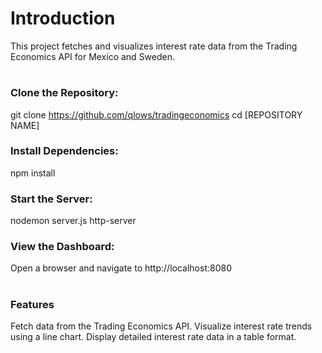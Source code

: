 
# Introduction

This project fetches and visualizes interest rate data from the Trading Economics API for Mexico and Sweden.

#

### Clone the Repository:
git clone https://github.com/qlows/tradingeconomics
cd [REPOSITORY NAME]

### Install Dependencies:
npm install

### Start the Server:
nodemon server.js
http-server

### View the Dashboard:
Open a browser and navigate to http://localhost:8080

#

### Features
Fetch data from the Trading Economics API.
Visualize interest rate trends using a line chart.
Display detailed interest rate data in a table format.